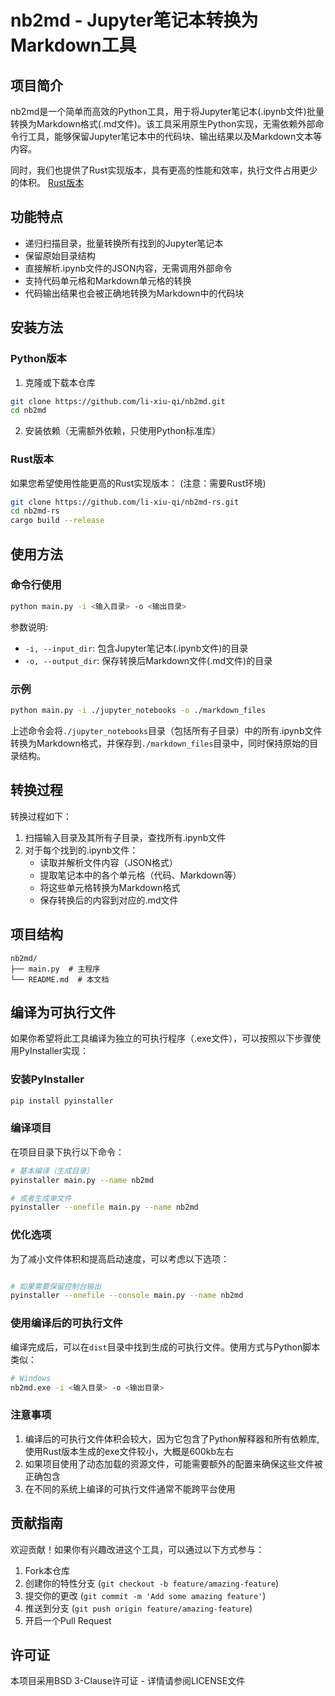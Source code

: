 # nb2md - Jupyter笔记本转换为Markdown工具

## 项目简介

nb2md是一个简单而高效的Python工具，用于将Jupyter笔记本(.ipynb文件)批量转换为Markdown格式(.md文件)。该工具采用原生Python实现，无需依赖外部命令行工具，能够保留Jupyter笔记本中的代码块、输出结果以及Markdown文本等内容。

同时，我们也提供了Rust实现版本，具有更高的性能和效率，执行文件占用更少的体积。
[Rust版本]( https://github.com/li-xiu-qi/nb2md.git)

## 功能特点

- 递归扫描目录，批量转换所有找到的Jupyter笔记本
- 保留原始目录结构
- 直接解析.ipynb文件的JSON内容，无需调用外部命令
- 支持代码单元格和Markdown单元格的转换
- 代码输出结果也会被正确地转换为Markdown中的代码块

## 安装方法

### Python版本

1. 克隆或下载本仓库

```bash
git clone https://github.com/li-xiu-qi/nb2md.git
cd nb2md
```

2. 安装依赖（无需额外依赖，只使用Python标准库）

### Rust版本

如果您希望使用性能更高的Rust实现版本：
(注意：需要Rust环境)

```bash
git clone https://github.com/li-xiu-qi/nb2md-rs.git
cd nb2md-rs
cargo build --release
```

## 使用方法

### 命令行使用

```bash
python main.py -i <输入目录> -o <输出目录>
```

参数说明:

- `-i, --input_dir`: 包含Jupyter笔记本(.ipynb文件)的目录
- `-o, --output_dir`: 保存转换后Markdown文件(.md文件)的目录

### 示例

```bash
python main.py -i ./jupyter_notebooks -o ./markdown_files
```

上述命令会将`./jupyter_notebooks`目录（包括所有子目录）中的所有.ipynb文件转换为Markdown格式，并保存到`./markdown_files`目录中，同时保持原始的目录结构。

## 转换过程

转换过程如下：

1. 扫描输入目录及其所有子目录，查找所有.ipynb文件
2. 对于每个找到的.ipynb文件：
   - 读取并解析文件内容（JSON格式）
   - 提取笔记本中的各个单元格（代码、Markdown等）
   - 将这些单元格转换为Markdown格式
   - 保存转换后的内容到对应的.md文件

## 项目结构

```
nb2md/
├── main.py  # 主程序
└── README.md  # 本文档
```

## 编译为可执行文件

如果你希望将此工具编译为独立的可执行程序（.exe文件），可以按照以下步骤使用PyInstaller实现：

### 安装PyInstaller

```bash
pip install pyinstaller
```

### 编译项目

在项目目录下执行以下命令：

```bash
# 基本编译（生成目录）
pyinstaller main.py --name nb2md

# 或者生成单文件
pyinstaller --onefile main.py --name nb2md
```

### 优化选项

为了减小文件体积和提高启动速度，可以考虑以下选项：

```bash

# 如果需要保留控制台输出
pyinstaller --onefile --console main.py --name nb2md
```

### 使用编译后的可执行文件

编译完成后，可以在`dist`目录中找到生成的可执行文件。使用方式与Python脚本类似：

```bash
# Windows
nb2md.exe -i <输入目录> -o <输出目录>
```

### 注意事项

1. 编译后的可执行文件体积会较大，因为它包含了Python解释器和所有依赖库,使用Rust版本生成的exe文件较小，大概是600kb左右
2. 如果项目使用了动态加载的资源文件，可能需要额外的配置来确保这些文件被正确包含
3. 在不同的系统上编译的可执行文件通常不能跨平台使用

## 贡献指南

欢迎贡献！如果你有兴趣改进这个工具，可以通过以下方式参与：

1. Fork本仓库
2. 创建你的特性分支 (`git checkout -b feature/amazing-feature`)
3. 提交你的更改 (`git commit -m 'Add some amazing feature'`)
4. 推送到分支 (`git push origin feature/amazing-feature`)
5. 开启一个Pull Request

## 许可证

本项目采用BSD 3-Clause许可证 - 详情请参阅LICENSE文件
